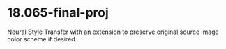 # 18.065-final-proj

Neural Style Transfer with an extension to preserve original source image color scheme if desired. 
